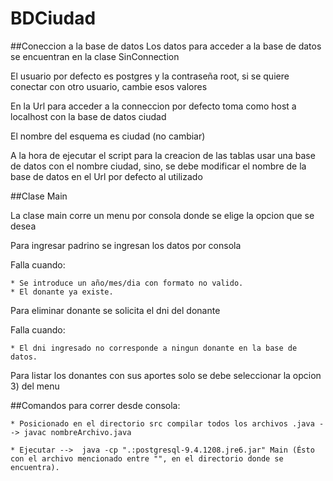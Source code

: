 # BDCiudad

##Coneccion a la base de datos
Los datos para acceder a la base de datos se encuentran en la clase SinConnection

El usuario por defecto es postgres y la contraseña root, si se quiere conectar con otro usuario, cambie esos valores

En la Url para acceder a la conneccion por defecto toma como host a localhost con la base de datos ciudad

El nombre del esquema es ciudad (no cambiar)

A la hora de ejecutar el script para la creacion de las tablas usar una base de datos con el nombre ciudad, sino, se debe modificar el nombre de la base de datos en el Url por defecto al utilizado

##Clase Main

La clase main corre un menu por consola donde se elige la opcion que se desea

Para ingresar padrino se ingresan los datos por consola

Falla cuando:

	* Se introduce un año/mes/dia con formato no valido.
	* El donante ya existe.
	
Para eliminar donante se solicita el dni del donante

Falla cuando:

	* El dni ingresado no corresponde a ningun donante en la base de datos.

Para listar los donantes con sus aportes solo se debe seleccionar la opcion 3) del menu

##Comandos para correr desde consola:

	* Posicionado en el directorio src compilar todos los archivos .java --> javac nombreArchivo.java 

	* Ejecutar -->  java -cp ".:postgresql-9.4.1208.jre6.jar" Main (Ésto con el archivo mencionado entre "", en el directorio donde se encuentra).